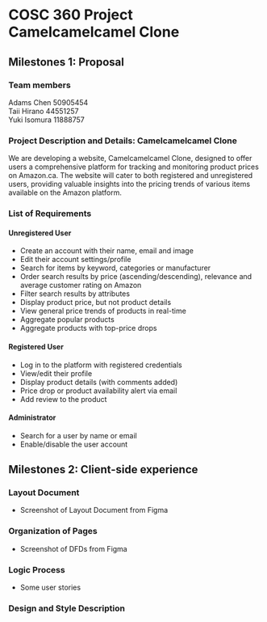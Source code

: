 # COSC 360 Project Camelcamelcamel Clone

## Milestones 1: Proposal

### Team members

Adams Chen 50905454 <br>
Taii Hirano 44551257 <br>
Yuki Isomura 11888757 <br>

### Project Description and Details: Camelcamelcamel Clone

We are developing a website, Camelcamelcamel Clone, designed to offer users a comprehensive platform for tracking and monitoring product prices on Amazon.ca. The website will cater to both registered and unregistered users, providing valuable insights into the pricing trends of various items available on the Amazon platform.

### List of Requirements

#### Unregistered User

- Create an account with their name, email and image
- Edit their account settings/profile
- Search for items by keyword, categories or manufacturer
- Order search results by price (ascending/descending), relevance and average customer rating on Amazon
- Filter search results by attributes
- Display product price, but not product details
- View general price trends of products in real-time
- Aggregate popular products
- Aggregate products with top-price drops

#### Registered User

- Log in to the platform with registered credentials
- View/edit their profile
- Display product details (with comments added)
- Price drop or product availability alert via email
- Add review to the product

#### Administrator

- Search for a user by name or email
- Enable/disable the user account

## Milestones 2: Client-side experience

### Layout Document

- Screenshot of Layout Document from Figma

### Organization of Pages

- Screenshot of DFDs from Figma

### Logic Process

- Some user stories

### Design and Style Description
